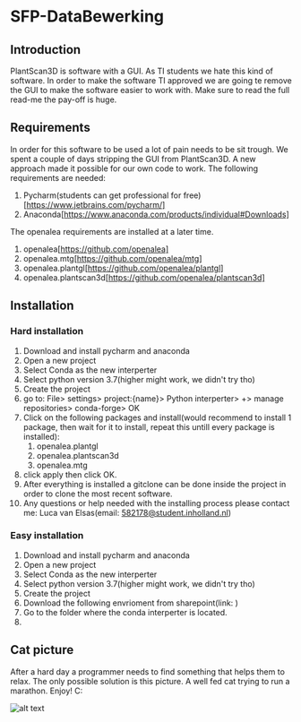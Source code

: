 # SFP-DataBewerking

## Introduction

PlantScan3D is software with a GUI. As TI students we hate this kind of software. In order to make the software TI
approved we are going te remove the GUI to make the software easier to work with. Make sure to read the full read-me the
pay-off is huge.

## Requirements

In order for this software to be used a lot of pain needs to be sit trough. We spent a couple of days stripping the GUI
from PlantScan3D. A new approach made it possible for our own code to work. The following requirements are needed:

1. Pycharm(students can get professional for free)[https://www.jetbrains.com/pycharm/]
2. Anaconda[https://www.anaconda.com/products/individual#Downloads]

The openalea requirements are installed at a later time.

1. openalea[https://github.com/openalea]
2. openalea.mtg[https://github.com/openalea/mtg]
3. openalea.plantgl[https://github.com/openalea/plantgl]
4. openalea.plantscan3d[https://github.com/openalea/plantscan3d]

## Installation
### Hard installation
1. Download and install pycharm and anaconda
2. Open a new project
3. Select Conda as the new interperter
4. Select python version 3.7(higher might work, we didn't try tho)
5. Create the project
6. go to: File>
    settings>
   project:{name}>
   Python interperter>
   +>
   manage repositories>
   conda-forge>
   OK
7. Click on the following packages and install(would recommend to install 1 package,
   then wait for it to install, repeat this untill every package is installed):
    1. openalea.plantgl
    2. openalea.plantscan3d
    3. openalea.mtg
8. click apply then click OK.
9. After everything is installed a gitclone can be done inside the project in order to clone the most recent software.
10. Any questions or help needed with the installing process please contact me: Luca van Elsas(email: 582178@student.inholland.nl)

### Easy installation
1. Download and install pycharm and anaconda
2. Open a new project
3. Select Conda as the new interperter
4. Select python version 3.7(higher might work, we didn't try tho)
5. Create the project
6. Download the following envrioment from sharepoint(link: )
7. Go to the folder where the conda interperter is located. 
8. 

## Cat picture

After a hard day a programmer needs to find something that helps them to relax. The only possible solution is this
picture. A well fed cat trying to run a marathon. Enjoy! C:

![alt text](https://www.consumentenbond.nl/binaries/content/gallery/cbhippowebsite/tests/themapaginas/voeding-gezondheid/afbeeldingen-oud/dikke-kat.jpg/dikke-kat.jpg/cbhippowebsite%3Aplscs)
